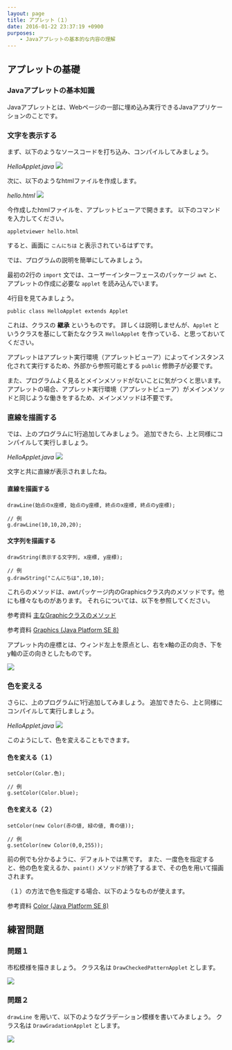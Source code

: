 ```yaml
---
layout: page
title: アプレット（１）
date: 2016-01-22 23:37:19 +0900
purposes:
    - Javaアプレットの基本的な内容の理解
---
```



アプレットの基礎
----------------

### Javaアプレットの基本知識

Javaアプレットとは、Webページの一部に埋め込み実行できるJavaアプリケーションのことです。

### 文字を表示する

まず、以下のようなソースコードを打ち込み、コンパイルしてみましょう。

*HelloApplet.java*
![](./pic/HelloApplet.java.png)

次に、以下のようなhtmlファイルを作成します。

*hello.html*
![](./pic/hello.html.png)

今作成したhtmlファイルを、アプレットビューアで開きます。
以下のコマンドを入力してください。

    appletviewer hello.html

すると、画面に `こんにちは` と表示されているはずです。

では、プログラムの説明を簡単にしてみましょう。

最初の2行の `import` 文では、ユーザーインターフェースのパッケージ `awt` と、アプレットの作成に必要な `applet` を読み込んでいます。

4行目を見てみましょう。

    public class HelloApplet extends Applet

これは、クラスの **継承** というものです。
詳しくは説明しませんが、`Applet` というクラスを基にして新たなクラス `HelloApplet` を作っている、と思っておいてください。

アプレットはアプレット実行環境（アプレットビューア）によってインスタンス化されて実行するため、外部から参照可能とする `public` 修飾子が必要です。

また、プログラムよく見るとメインメソッドがないことに気がつくと思います。
アプレットの場合、アプレット実行環境（アプレットビューア）がメインメソッドと同じような働きをするため、メインメソッドは不要です。

### 直線を描画する

では、上のプログラムに1行追加してみましょう。
追加できたら、上と同様にコンパイルして実行しましょう。

*HelloApplet.java*
![](./pic/HelloApplet.java.Mod1.png)

文字と共に直線が表示されましたね。

#### 直線を描画する

    drawLine(始点のx座標, 始点のy座標, 終点のx座標, 終点のy座標);
    
    // 例
    g.drawLine(10,10,20,20);

#### 文字列を描画する

    drawString(表示する文字列, x座標, y座標);
    
    // 例
    g.drawString("こんにちは",10,10);

これらのメソッドは、awtパッケージ内のGraphicsクラス内のメソッドです。他にも様々なものがあります。
それらについては、以下を参照してください。

<span class="label label-info">参考資料</span> [主なGraphicクラスのメソッド](../../appendix/graphics.html)

<span class="label label-info">参考資料</span> [Graphics (Java Platform SE 8)](https://docs.oracle.com/javase/jp/8/docs/api/java/awt/Graphics.html)

<div class="alert alert-danger" role="alert">
<p>アプレット内の座標とは、ウィンド左上を原点とし、右をx軸の正の向き、下をy軸の正の向きとしたものです。</p>
<img src="./pic/coordinate.png" />
</div>

### 色を変える

さらに、上のプログラムに1行追加してみましょう。
追加できたら、上と同様にコンパイルして実行しましょう。

*HelloApplet.java*
![](./pic/HelloApplet.java.Mod2.png)

このようにして、色を変えることもできます。

#### 色を変える（１）

    setColor(Color.色);
    
    // 例
    g.setColor(Color.blue);

#### 色を変える（２）

    setColor(new Color(赤の値, 緑の値, 青の値));
    
    // 例
    g.setColor(new Color(0,0,255));

前の例でも分かるように、デフォルトでは黒です。
また、一度色を指定すると、他の色を変えるか、`paint()` メソッドが終了するまで、その色を用いて描画されます。

（１）の方法で色を指定する場合、以下のようなものが使えます。

<span class="label label-info">参考資料</span> [Color (Java Platform SE 8)](https://docs.oracle.com/javase/jp/8/docs/api/java/awt/Color.html)


練習問題
--------

### 問題１

市松模様を描きましょう。
クラス名は `DrawCheckedPatternApplet` とします。

![](./pic/DrawCheckedPatternApplet.png)

### 問題２

`drawLine` を用いて、以下のようなグラデーション模様を書いてみましょう。
クラス名は `DrawGradationApplet` とします。

![](./pic/DrawGradationApplet.png)
